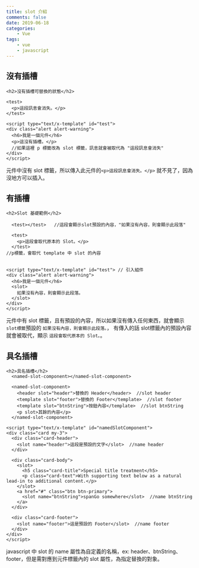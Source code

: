 ```yaml
---
title: slot 介紹
comments: false
date: 2019-06-18
categories:
    - Vue
tags:
    - vue
    - javascript
---
```


## 沒有插槽
```
<h2>沒有插槽可替換的狀態</h2>

<test>
  <p>這段訊息會消失。</p>
</test>

<script type="text/x-template" id="test">
<div class="alert alert-warning">
  <h6>我是一個元件</h6>
  <p>這沒有插槽。</p>
  //如果這裡 p 標籤改為 slot 標籤，訊息就會被取代為 "這段訊息會消失"
</div>
</script>
```

元件中沒有 slot 標籤，所以傳入此元件的`<p>這段訊息會消失。</p>` 就不見了，因為沒地方可以插入。

## 有插槽
```
<h2>Slot 基礎範例</h2>

  <test></test>   //這段會顯示slot預設的內容，"如果沒有內容，則會顯示此段落"

  <test>
    <p>這段會取代原本的 Slot。</p>
  </test>
//p標籤，會取代 template 中 slot 的內容


<script type="text/x-template" id="test"> // 引入組件
<div class="alert alert-warning">
  <h6>我是一個元件</h6>
  <slot>
    如果沒有內容，則會顯示此段落。
  </slot>
</div>
</script>
```

元件中有 slot 標籤，且有預設的內容，所以如果沒有傳入任何東西，就會顯示`slot標籤`預設的 `如果沒有內容，則會顯示此段落。`，
有傳入的話 slot標籤內的預設內容就會被取代，顯示 `這段會取代原本的 Slot。`。

## 具名插槽
```
<h2>具名插槽</h2>
  <named-slot-component></named-slot-component>

  <named-slot-component>
    <header slot="header">替換的 Header</header>  //slot header
    <template slot="footer">替換的 Footer</template>  //slot footer
    <template slot="btnString">按鈕內容</template>  //slot btnString
    <p slot>其餘的內容</p>
  </named-slot-component>

<script type="text/x-template" id="namedSlotComponent">
<div class="card my-3">
  <div class="card-header">
    <slot name="header">這段是預設的文字</slot>  //name header
  </div>

  <div class="card-body">
    <slot>
      <h5 class="card-title">Special title treatment</h5>
      <p class="card-text">With supporting text below as a natural lead-in to additional content.</p>
    </slot>
    <a href="#" class="btn btn-primary">
      <slot name="btnString">spanGo somewhere</slot>  //name btnString
    </a>
  </div>

  <div class="card-footer">
    <slot name="footer">這是預設的 Footer</slot>  //name footer
  </div>
</div>
</script>
```

javascript 中 slot 的 name 屬性為自定義的名稱，ex: header、btnString、footer，但是需對應到元件標籤內的 slot 屬性，為指定替換的對象。